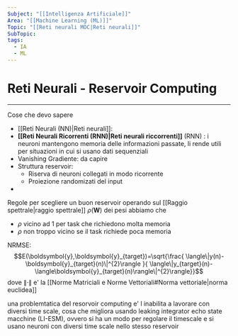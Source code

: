 ```yaml
---
Subject: "[[Intelligenza Artificiale]]"
Area: "[[Machine Learning (ML)]]"
Topic: "[[Reti neurali MOC|Reti neurali]]"
SubTopic: 
tags:
  - IA
  - ML
---
```

# Reti Neurali - Reservoir Computing
---


Cose che devo sapere
- [[Reti Neurali (NN)|Reti neurali]]: 
- __[[Reti Neurali Ricorrenti (RNN)|Reti neurali riccorrenti]]__ (RNN) : i neuroni mantengono memoria delle informazioni passate, li rende utili per situazioni in cui si usano dati sequenziali 
- Vanishing Gradiente:  da capire
- Struttura reservoir: 
	- Riserva di neuroni collegati in modo ricorrente
	- Proiezione randomizati del input 
- 


Regole per scegliere un buon reservoir operando sul [[Raggio spettrale|raggio spettrale]]  $\rho(\boldsymbol{W})$  dei pesi abbiamo che 
- $\rho$ vicino ad 1 per task che richiedono molta memoria
- $\rho$ non troppo vicino se il task richiede poca memoria



NRMSE:
$$E(\boldsymbol{y},\boldsymbol{y}_{target})=\sqrt{\frac{ \langle\|y(n)-\boldsymbol{y}_{target}(n)\|^{2}\rangle }{ \langle\|y_{target}(n)-\langle\boldsymbol{y}_{target}(n)\rangle\|^{2}\rangle}}$$
dove $\|\cdot\|$ e' la [[Norme Matriciali e Norme Vettoriali#Norma vettoriale|norma euclidea]]



una problemtatica del resorvoir computing e' l inabilita a lavorare con diversi time scale, cosa che migliora usando  leaking integrator echo state macchine (LI-ESM), ovvero si ha un modo per regolare il timescale e si usano neuroni con diversi time scale nello stesso reservoir